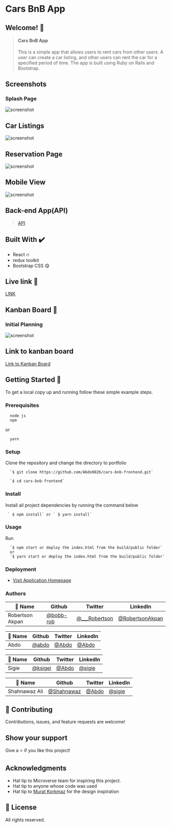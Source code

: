 # Cars BnB App

## Welcome! 👋

> #### Cars BnB App
>
> This is a simple app that allows users to rent cars from other users. A user can create a car listing, and other users can rent the car for a specified period of time. The app is built using Ruby on Rails and Bootstrap.
## Screenshots
### Splash Page

![screenshot](./screenshots/screen1.png)
## Car Listings
![screenshot](./screenshots/screen2.png)
## Reservation Page
![screenshot](./screenshots/screen3.png)
## Mobile View
![screenshot](./screenshots/screen4.png)

## Back-end App(API)

> [API](https://github.com/Abdo9826/cars-bnb-backend)

## Built With ✔️

- React 🔥
- redux toolkit
- Bootstrap CSS 😋

## Live link 🙌

[LINK](https://6365ab83111cad2f422103df--stately-tulumba-fce256.netlify.app/)

## Kanban Board 📝
### Initial Planning
![screenshot](./screenshots/kanban.png)

## Link to kanban board

[Link to Kanban Board](https://github.com/users/Abdo9826/projects/4/views/1)

## Getting Started 🙌

To get a local copy up and running follow these simple example steps.

### Prerequisites

```
  node js
  npm

```
or 
```
  yarn
```

### Setup

Clone the repository and change the directory to portfolio

```
  `$ git clone https://github.com/Abdo9826/cars-bnb-frontend.git`

  `$ cd cars-bnb-frontend`

```

### Install

Install all project dependencies by running the command below

```
 ` $ npm install` or ` $ yarn install`
```

### Usage

Run

```
  `$ npm start or deploy the index.html from the build/public folder`
  or
  `$ yarn start or deploy the index.html from the build/public folder`
```

### Deployment

- [Visit Application Homepage](#)

### Authors

| 👤 Name         | Github                                   | Twitter                                              | LinkedIn                                                       |
| --------------- | ---------------------------------------- | ---------------------------------------------------- | -------------------------------------------------------------- |
| Robertson Akpan | [@bobb-rob](https://github.com/bobb-rob) | [@\_\_\_Robertson](https://twitter.com/___Robertson) | [@RobertsonAkpan](https://www.linkedin.com/in/robertsonakpan/) |

| 👤 Name | Github                               | Twitter                           | LinkedIn                                   |
| ------- | ------------------------------------ | --------------------------------- | ------------------------------------------ |
| Abdo    | [@abdo](https://github.com/Abdo9826) | [@Abdo](https://twitter.com/Abdo) | [@Abdo](https://www.linkedin.com/in/Abdo/) |

| 👤 Name | Github                               | Twitter                            | LinkedIn                                     |
| ------- | ------------------------------------ | ---------------------------------- | -------------------------------------------- |
| Sigie   | [@ksigei](https://github.com/ksigei) | [@Abdo](https://twitter.com/sigie) | [@sigie](https://www.linkedin.com/in/sigie/) |

| 👤 Name       | Github                                     | Twitter                                | LinkedIn                                         |
| ------------- | ------------------------------------------ | -------------------------------------- | ------------------------------------------------ |
| Shahnawaz Ali | [@Shahnawaz](https://github.com/Shahnawaz) | [@Abdo](https://twitter.com/Shahnawaz) | [@sigie](https://www.linkedin.com/in/Shahnawaz/) |

## 🤝 Contributing

Contributions, issues, and feature requests are welcome!

## Show your support

Give a ⭐️ if you like this project!

## Acknowledgments

- Hat tip to Microverse team for inspiring this project.
- Hat tip to anyone whose code was used
- Hat tip to [Murat Korkmaz](https://www.behance.net/gallery/26425031/Vespa-Responsive-Redesign) for the design inspiration

## 📝 License

All rights reserved.
